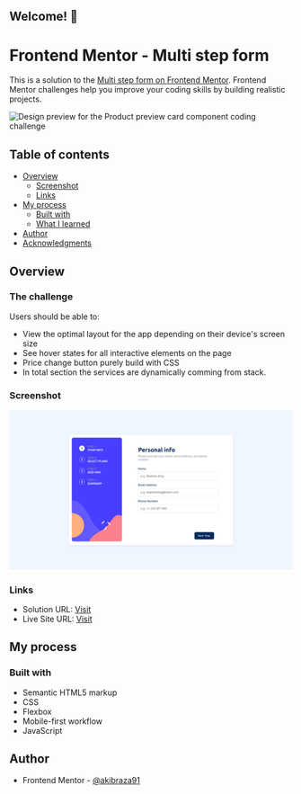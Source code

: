 ## Welcome! 👋

# Frontend Mentor - Multi step form

This is a solution to the [Multi step form on Frontend Mentor](https://www.frontendmentor.io/challenges/multistep-form-YVAnSdqQBJ). Frontend Mentor challenges help you improve your coding skills by building realistic projects.

![Design preview for the Product preview card component coding challenge](./design/desktop-preview.jpg)

## Table of contents

- [Overview](#overview)
  - [Screenshot](#screenshot)
  - [Links](#links)
- [My process](#my-process)
  - [Built with](#built-with)
  - [What I learned](#what-i-learned)
- [Author](#author)
- [Acknowledgments](#acknowledgments)

## Overview

### The challenge

Users should be able to:

- View the optimal layout for the app depending on their device's screen size
- See hover states for all interactive elements on the page
- Price change button purely build with CSS
- In total section the services are dynamically comming from stack.

### Screenshot

![](./assets/images/Screenshot.png)

### Links

- Solution URL: [Visit](https://www.frontendmentor.io/challenges/multistep-form-YVAnSdqQBJ)
- Live Site URL: [Visit](https://akibraza91.github.io/multi-step-form/)

## My process

### Built with

- Semantic HTML5 markup
- CSS
- Flexbox
- Mobile-first workflow
- JavaScript

## Author

- Frontend Mentor - [@akibraza91](https://www.frontendmentor.io/profile/akibraza91)